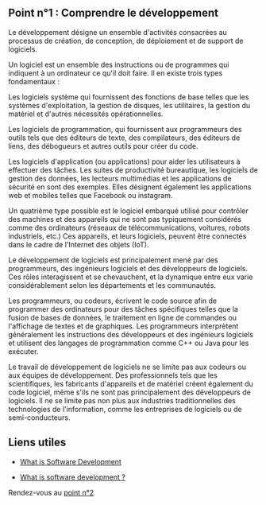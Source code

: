 ## Point n°1 : Comprendre le développement

Le développement désigne un ensemble d'activités consacrées au processus de création, de conception, de déploiement et de support de logiciels.

Un logiciel est un ensemble des instructions ou de programmes qui indiquent à un ordinateur ce qu'il doit faire. Il en existe trois types fondamentaux :

Les logiciels système qui fournissent des fonctions de base telles que les systèmes d'exploitation, la gestion de disques, les utilitaires, la gestion du matériel et d'autres nécessités opérationnelles.

Les logiciels de programmation, qui fournissent aux programmeurs des outils tels que des éditeurs de texte, des compilateurs, des éditeurs de liens, des débogueurs et autres outils pour créer du code.

Les logiciels d'application (ou applications) pour aider les utilisateurs à effectuer des tâches. Les suites de productivité bureautique, les logiciels de gestion des données, les lecteurs multimédias et les applications de sécurité en sont des exemples. Elles désignent également les applications web et mobiles telles que Facebook ou instagram.

Un quatrième type possible est le logiciel embarqué utilisé pour contrôler des machines et des appareils qui ne sont pas typiquement considérés comme des ordinateurs (réseaux de télécommunications, voitures, robots industriels, etc.) Ces appareils, et leurs logiciels, peuvent être connectés dans le cadre de l'Internet des objets (IoT).

Le développement de logiciels est principalement mené par des programmeurs, des ingénieurs logiciels et des développeurs de logiciels. Ces rôles interagissent et se chevauchent, et la dynamique entre eux varie considérablement selon les départements et les communautés.  

Les programmeurs, ou codeurs, écrivent le code source afin de programmer des ordinateurs pour des tâches spécifiques telles que la fusion de bases de données, le traitement en ligne de commandes ou l'affichage de textes et de graphiques. Les programmeurs interprètent généralement les instructions des développeurs et des ingénieurs logiciels et utilisent des langages de programmation comme C++ ou Java pour les exécuter.

Le travail de développement de logiciels ne se limite pas aux codeurs ou aux équipes de développement. Des professionnels tels que les scientifiques, les fabricants d'appareils et de matériel créent également du code logiciel, même s'ils ne sont pas principalement des développeurs de logiciels. Il ne se limite pas non plus aux industries traditionnelles des technologies de l'information, comme les entreprises de logiciels ou de semi-conducteurs.


## Liens utiles 

- [What is Software Development](https://www.youtube.com/watch?v=pquPUX1EihM)

- [What is software development ?](https://www.ibm.com/topics/software-development#:~:text=Software%20development%20refers%20to%20a,a%20computer%20what%20to%20do.)

Rendez-vous au [point n°2](assets/pages/partie2/point2.md)